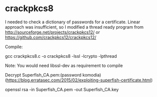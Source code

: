 # crackpkcs8

I needed to check a dictionary of passwords for a certificate. Linear approach was insufficient, so I modified a thread ready program from http://sourceforge.net/projects/crackpkcs12/ or https://github.com/crackpkcs12/crackpkcs12/

Compile:

gcc crackpkcs8.c -o crackpkcs8 -lssl -lcrypto -lpthread

Note: You would need libssl-dev as requirement to compile


Decrypt Superfish_CA.pem:(password komodia)(https://blog.erratasec.com/2015/02/exploiting-superfish-certificate.html)

 openssl rsa -in Superfish_CA.pem -out Superfish_CA.key
